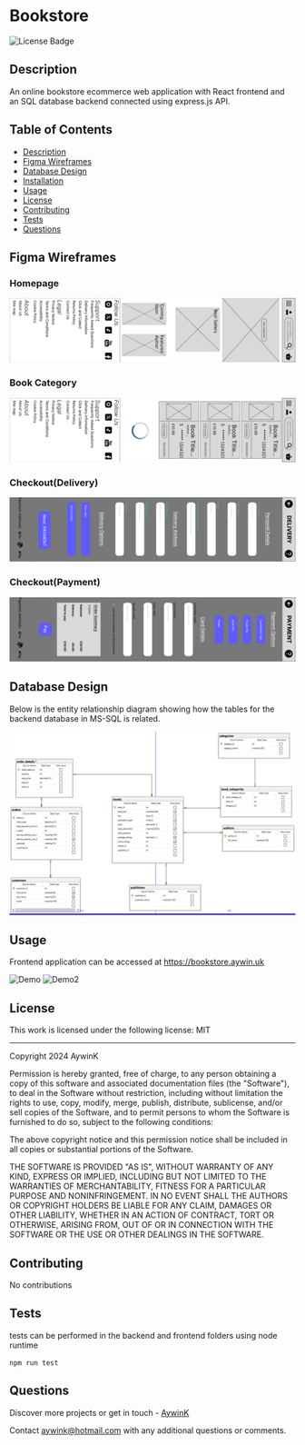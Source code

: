 
# Bookstore

![License Badge](https://img.shields.io/badge/License-MIT-green?labelColor=434343)

## Description

An online bookstore ecommerce web application with React frontend and an SQL database backend connected using express.js API.

## Table of Contents

* [Description](#Description)
* [Figma Wireframes](#Figma-Wireframes)
* [Database Design](#Database-Design)
* [Installation](#Installation)
* [Usage](#Usage)
* [License](#License)
* [Contributing](#Contributing)
* [Tests](#Tests)
* [Questions](#Questions)

## Figma Wireframes

### Homepage

<img src="./documentation_assets/homepage.jpg" alt="Homepage">

### Book Category

<img src="./documentation_assets/books.png" alt="Book Category">

### Checkout(Delivery)

<img src="./documentation_assets/checkout(delivery).png" alt="Checkout (Delivery)">

### Checkout(Payment)

<img src="./documentation_assets/checkout(payment).png" alt="Checkout (Payment)">

## Database Design

Below is the entity relationship diagram showing how the tables for the backend database in MS-SQL is related.

<img src="./documentation_assets/erd final.png" alt="SQL database entity relationship diagram">

## Usage

Frontend application can be accessed at https://bookstore.aywin.uk


<p>
<img src="./documentation_assets/demo.gif" alt="Demo" height="400px">
<img src="./documentation_assets/demo2.gif" alt="Demo2" height="400px">
</p>

## License

This work is licensed under the following license: MIT

---


Copyright 2024 AywinK

Permission is hereby granted, free of charge, to any person obtaining a copy of this software and associated documentation files (the "Software"), to deal in the Software without restriction, including without limitation the rights to use, copy, modify, merge, publish, distribute, sublicense, and/or sell copies of the Software, and to permit persons to whom the Software is furnished to do so, subject to the following conditions:
            
The above copyright notice and this permission notice shall be included in all copies or substantial portions of the Software.
            
THE SOFTWARE IS PROVIDED "AS IS", WITHOUT WARRANTY OF ANY KIND, EXPRESS OR IMPLIED, INCLUDING BUT NOT LIMITED TO THE WARRANTIES OF MERCHANTABILITY, FITNESS FOR A PARTICULAR PURPOSE AND NONINFRINGEMENT. IN NO EVENT SHALL THE AUTHORS OR COPYRIGHT HOLDERS BE LIABLE FOR ANY CLAIM, DAMAGES OR OTHER LIABILITY, WHETHER IN AN ACTION OF CONTRACT, TORT OR OTHERWISE, ARISING FROM, OUT OF OR IN CONNECTION WITH THE SOFTWARE OR THE USE OR OTHER DEALINGS IN THE SOFTWARE.
    


## Contributing

No contributions

## Tests

tests can be performed in the backend and frontend folders using node runtime


```
npm run test
```
    

## Questions

Discover more projects or get in touch - [AywinK](https://github.com/AywinK "My GitHub Profile")

Contact <aywink@hotmail.com> with any additional questions or comments.
